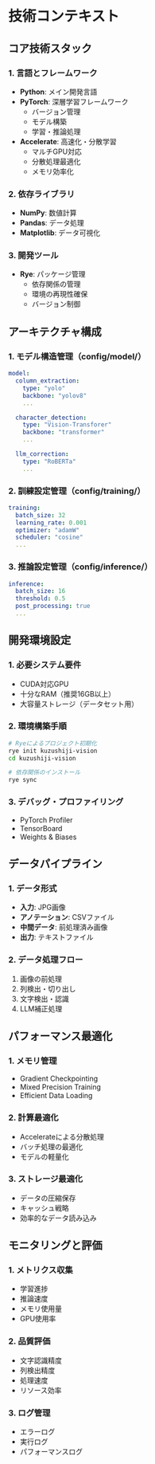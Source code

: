 # 技術コンテキスト

## コア技術スタック

### 1. 言語とフレームワーク
- **Python**: メイン開発言語
- **PyTorch**: 深層学習フレームワーク
  - バージョン管理
  - モデル構築
  - 学習・推論処理
- **Accelerate**: 高速化・分散学習
  - マルチGPU対応
  - 分散処理最適化
  - メモリ効率化

### 2. 依存ライブラリ
- **NumPy**: 数値計算
- **Pandas**: データ処理
- **Matplotlib**: データ可視化

### 3. 開発ツール
- **Rye**: パッケージ管理
  - 依存関係の管理
  - 環境の再現性確保
  - バージョン制御

## アーキテクチャ構成

### 1. モデル構造管理（config/model/）
```yaml
model:
  column_extraction:
    type: "yolo"
    backbone: "yolov8"
    ...

  character_detection:
    type: "Vision-Transforer"
    backbone: "transformer"
    ...

  llm_correction:
    type: "RoBERTa"
    ...
```

### 2. 訓練設定管理（config/training/）
```yaml
training:
  batch_size: 32
  learning_rate: 0.001
  optimizer: "adamW"
  scheduler: "cosine"
  ...
```

### 3. 推論設定管理（config/inference/）
```yaml
inference:
  batch_size: 16
  threshold: 0.5
  post_processing: true
  ...
```

## 開発環境設定

### 1. 必要システム要件
- CUDA対応GPU
- 十分なRAM（推奨16GB以上）
- 大容量ストレージ（データセット用）

### 2. 環境構築手順
```bash
# Ryeによるプロジェクト初期化
rye init kuzushiji-vision
cd kuzushiji-vision

# 依存関係のインストール
rye sync
```

### 3. デバッグ・プロファイリング
- PyTorch Profiler
- TensorBoard
- Weights & Biases

## データパイプライン

### 1. データ形式
- **入力**: JPG画像
- **アノテーション**: CSVファイル
- **中間データ**: 前処理済み画像
- **出力**: テキストファイル

### 2. データ処理フロー
1. 画像の前処理
2. 列検出・切り出し
3. 文字検出・認識
4. LLM補正処理

## パフォーマンス最適化

### 1. メモリ管理
- Gradient Checkpointing
- Mixed Precision Training
- Efficient Data Loading

### 2. 計算最適化
- Accelerateによる分散処理
- バッチ処理の最適化
- モデルの軽量化

### 3. ストレージ最適化
- データの圧縮保存
- キャッシュ戦略
- 効率的なデータ読み込み

## モニタリングと評価

### 1. メトリクス収集
- 学習進捗
- 推論速度
- メモリ使用量
- GPU使用率

### 2. 品質評価
- 文字認識精度
- 列検出精度
- 処理速度
- リソース効率

### 3. ログ管理
- エラーログ
- 実行ログ
- パフォーマンスログ